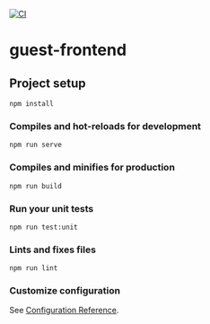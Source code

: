 [![CI](https://github.com/Mo-Jamos/Guests-Frontend/actions/workflows/ci.yml/badge.svg)](https://github.com/Mo-Jamos/Guests-Frontend/actions/workflows/ci.yml)

# guest-frontend

## Project setup
```
npm install
```

### Compiles and hot-reloads for development
```
npm run serve
```

### Compiles and minifies for production
```
npm run build
```

### Run your unit tests
```
npm run test:unit
```

### Lints and fixes files
```
npm run lint
```

### Customize configuration
See [Configuration Reference](https://cli.vuejs.org/config/).
